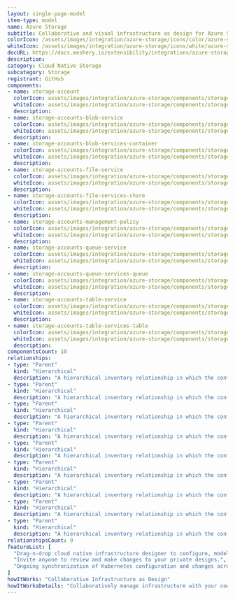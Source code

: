 ```yaml
---
layout: single-page-model
item-type: model
name: Azure Storage
subtitle: Collaborative and visual infrastructure as design for Azure Storage
colorIcon: /assets/images/integration/azure-storage/icons/color/azure-storage-color.svg
whiteIcon: /assets/images/integration/azure-storage/icons/white/azure-storage-white.svg
docURL: https://docs.meshery.io/extensibility/integrations/azure-storage
description: 
category: Cloud Native Storage
subcategory: Storage
registrant: GitHub
components: 
- name: storage-account
  colorIcon: assets/images/integration/azure-storage/components/storage-account/icons/color/storage-account-color.svg
  whiteIcon: assets/images/integration/azure-storage/components/storage-account/icons/white/storage-account-white.svg
  description: 
- name: storage-accounts-blob-service
  colorIcon: assets/images/integration/azure-storage/components/storage-accounts-blob-service/icons/color/storage-accounts-blob-service-color.svg
  whiteIcon: assets/images/integration/azure-storage/components/storage-accounts-blob-service/icons/white/storage-accounts-blob-service-white.svg
  description: 
- name: storage-accounts-blob-services-container
  colorIcon: assets/images/integration/azure-storage/components/storage-accounts-blob-services-container/icons/color/storage-accounts-blob-services-container-color.svg
  whiteIcon: assets/images/integration/azure-storage/components/storage-accounts-blob-services-container/icons/white/storage-accounts-blob-services-container-white.svg
  description: 
- name: storage-accounts-file-service
  colorIcon: assets/images/integration/azure-storage/components/storage-accounts-file-service/icons/color/storage-accounts-file-service-color.svg
  whiteIcon: assets/images/integration/azure-storage/components/storage-accounts-file-service/icons/white/storage-accounts-file-service-white.svg
  description: 
- name: storage-accounts-file-services-share
  colorIcon: assets/images/integration/azure-storage/components/storage-accounts-file-services-share/icons/color/storage-accounts-file-services-share-color.svg
  whiteIcon: assets/images/integration/azure-storage/components/storage-accounts-file-services-share/icons/white/storage-accounts-file-services-share-white.svg
  description: 
- name: storage-accounts-management-policy
  colorIcon: assets/images/integration/azure-storage/components/storage-accounts-management-policy/icons/color/storage-accounts-management-policy-color.svg
  whiteIcon: assets/images/integration/azure-storage/components/storage-accounts-management-policy/icons/white/storage-accounts-management-policy-white.svg
  description: 
- name: storage-accounts-queue-service
  colorIcon: assets/images/integration/azure-storage/components/storage-accounts-queue-service/icons/color/storage-accounts-queue-service-color.svg
  whiteIcon: assets/images/integration/azure-storage/components/storage-accounts-queue-service/icons/white/storage-accounts-queue-service-white.svg
  description: 
- name: storage-accounts-queue-services-queue
  colorIcon: assets/images/integration/azure-storage/components/storage-accounts-queue-services-queue/icons/color/storage-accounts-queue-services-queue-color.svg
  whiteIcon: assets/images/integration/azure-storage/components/storage-accounts-queue-services-queue/icons/white/storage-accounts-queue-services-queue-white.svg
  description: 
- name: storage-accounts-table-service
  colorIcon: assets/images/integration/azure-storage/components/storage-accounts-table-service/icons/color/storage-accounts-table-service-color.svg
  whiteIcon: assets/images/integration/azure-storage/components/storage-accounts-table-service/icons/white/storage-accounts-table-service-white.svg
  description: 
- name: storage-accounts-table-services-table
  colorIcon: assets/images/integration/azure-storage/components/storage-accounts-table-services-table/icons/color/storage-accounts-table-services-table-color.svg
  whiteIcon: assets/images/integration/azure-storage/components/storage-accounts-table-services-table/icons/white/storage-accounts-table-services-table-white.svg
  description: 
componentsCount: 10
relationships: 
- type: "Parent"
  kind: "Hierarchical"
  description: "A hierarchical inventory relationship in which the configuration of (parent component) is patched with the configuration of (child component). "
- type: "Parent"
  kind: "Hierarchical"
  description: "A hierarchical inventory relationship in which the configuration of (parent component) is patched with the configuration of (child component). "
- type: "Parent"
  kind: "Hierarchical"
  description: "A hierarchical inventory relationship in which the configuration of (parent component) is patched with the configuration of (child component). "
- type: "Parent"
  kind: "Hierarchical"
  description: "A hierarchical inventory relationship in which the configuration of (parent component) is patched with the configuration of (child component). "
- type: "Parent"
  kind: "Hierarchical"
  description: "A hierarchical inventory relationship in which the configuration of (parent component) is patched with the configuration of (child component). "
- type: "Parent"
  kind: "Hierarchical"
  description: "A hierarchical inventory relationship in which the configuration of (parent component) is patched with the configuration of (child component). "
- type: "Parent"
  kind: "Hierarchical"
  description: "A hierarchical inventory relationship in which the configuration of (parent component) is patched with the configuration of (child component). "
- type: "Parent"
  kind: "Hierarchical"
  description: "A hierarchical inventory relationship in which the configuration of (parent component) is patched with the configuration of (child component). "
- type: "Parent"
  kind: "Hierarchical"
  description: "A hierarchical inventory relationship in which the configuration of (parent component) is patched with the configuration of (child component). "
relationshipsCount: 9
featureList: [
  "Drag-n-drop cloud native infrastructure designer to configure, model, and deploy your workloads.",
  "Invite anyone to review and make changes to your private designs.",
  "Ongoing synchronization of Kubernetes configuration and changes across any number of clusters."
]
howItWorks: "Collaborative Infrastructure as Design"
howItWorksDetails: "Collaboratively manage infrastructure with your coworkers synchronously sharing the same designs."
---
```

